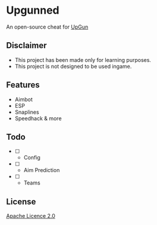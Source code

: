 # Upgunned

An open-source cheat for [UpGun](https://store.steampowered.com/app/1575870/UpGun/?l=french)





## Disclaimer

- This project has been made only for learning purposes.
- This project is not designed to be used ingame.
## Features

- Aimbot
- ESP
- Snaplines
- Speedhack & more
## Todo

- [ ] - Config
- [ ] - Aim Prediction 
- [ ] - Teams
## License

[Apache Licence 2.0](https://www.apache.org/licenses/LICENSE-2.0)

